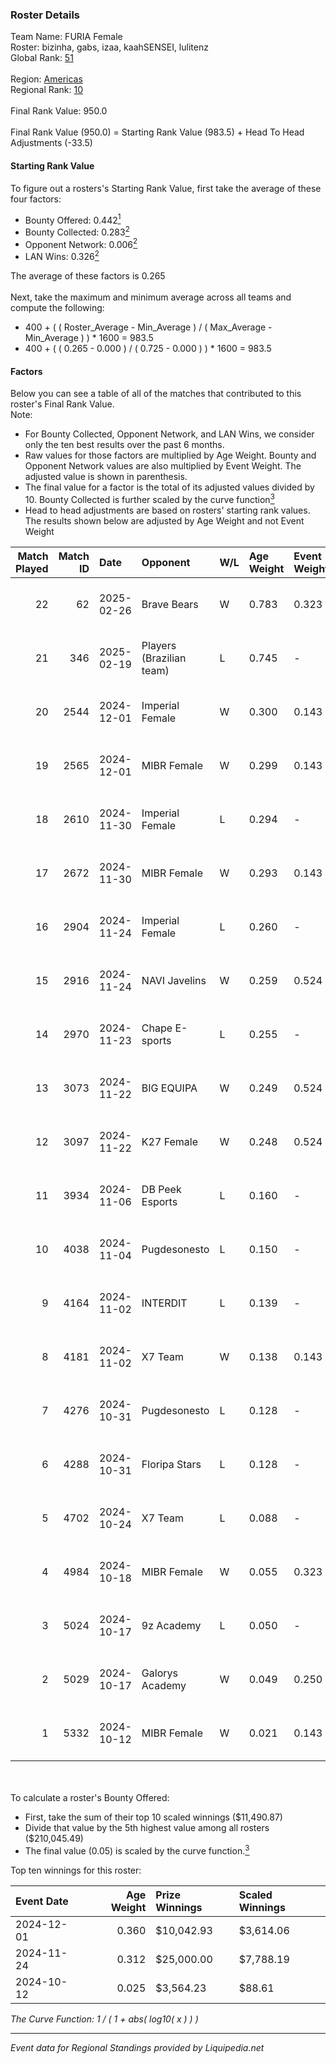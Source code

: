 ### Roster Details<br />
Team Name: FURIA Female<br />
Roster: bizinha, gabs, izaa, kaahSENSEI, lulitenz<br />
Global Rank: [51](../standings_global.md)<br />
<br />
Region: [Americas]( ../standings_americas.md)<br />
Regional Rank: [10]( ../standings_americas.md)<br />
<br />
Final Rank Value:  950.0<br />
<br />
Final Rank Value (950.0) = Starting Rank Value (983.5) + Head To Head Adjustments (-33.5)<br />

#### Starting Rank Value<br />
To figure out a rosters's Starting Rank Value, first take the average of these four factors:<br />
- Bounty Offered: 0.442[<sup>1</sup>](#table2)
- Bounty Collected: 0.283[<sup>2</sup>](#table1)
- Opponent Network: 0.006[<sup>2</sup>](#table1)
- LAN Wins: 0.326[<sup>2</sup>](#table1)

The average of these factors is 0.265<br />
<br />
Next, take the maximum and minimum average across all teams and compute the following:<br />
- 400 + ( ( Roster_Average - Min_Average ) / ( Max_Average - Min_Average ) ) * 1600 = 983.5
- 400 + ( ( 0.265 - 0.000 ) / ( 0.725 - 0.000 ) ) * 1600 = 983.5


#### Factors<br />
Below you can see a table of all of the matches that contributed to this roster's Final Rank Value.<br />
Note:<br />

- For Bounty Collected, Opponent Network, and LAN Wins, we consider only the ten best results over the past 6 months.
- Raw values for those factors are multiplied by Age Weight. Bounty and Opponent Network values are also multiplied by Event Weight. The adjusted value is shown in parenthesis.
- The final value for a factor is the total of its adjusted values divided by 10. Bounty Collected is further scaled by the curve function[<sup>3</sup>](#curveFunction)
- Head to head adjustments are based on rosters' starting rank values. The results shown below are adjusted by Age Weight and not Event Weight
<span id="table1"></span><br />


| Match Played | Match ID | Date       | Opponent                 | W/L | Age Weight | Event Weight | Bounty Collected | Opponent Network | LAN Wins  | H2H Adj. | Roster                                    |
| -: | -: | :- | :- | :- | :- | :- | :- | :- | :- | -: | :- |
|           22 |       62 | 2025-02-26 | Brave Bears              | W   | 0.783      | 0.323        | -                | 0.048 (0.015)    | 0 (0.000) |     1.09 | bizinha, gabs, izaa, kaahSENSEI, lulitenz |
|           21 |      346 | 2025-02-19 | Players (Brazilian team) | L   | 0.745      | -            | -                | -                | -         |   -17.32 | bizinha, gabs, izaa, kaahSENSEI, lulitenz |
|           20 |     2544 | 2024-12-01 | Imperial Female          | W   | 0.300      | 0.143        | 0.146 (0.007)    | 0.159 (0.008)    | 1 (0.360) |     5.99 | bizinha, gabs, izaa, kaahSENSEI, lulitenz |
|           19 |     2565 | 2024-12-01 | MIBR Female              | W   | 0.299      | 0.143        | 0.013 (0.001)    | 0.133 (0.007)    | 1 (0.359) |     2.42 | bizinha, gabs, izaa, kaahSENSEI, lulitenz |
|           18 |     2610 | 2024-11-30 | Imperial Female          | L   | 0.294      | -            | -                | -                | -         |    -3.41 | bizinha, gabs, izaa, kaahSENSEI, lulitenz |
|           17 |     2672 | 2024-11-30 | MIBR Female              | W   | 0.293      | 0.143        | 0.013 (0.001)    | 0.133 (0.007)    | 1 (0.351) |     2.35 | bizinha, gabs, izaa, kaahSENSEI, lulitenz |
|           16 |     2904 | 2024-11-24 | Imperial Female          | L   | 0.260      | -            | -                | -                | -         |    -3.06 | bizinha, gabs, izaa, kaahSENSEI, lulitenz |
|           15 |     2916 | 2024-11-24 | NAVI Javelins            | W   | 0.259      | 0.524        | 0.101 (0.016)    | 0.113 (0.018)    | 1 (0.311) |     4.39 | bizinha, gabs, izaa, kaahSENSEI, lulitenz |
|           14 |     2970 | 2024-11-23 | Chape E-sports           | L   | 0.255      | -            | -                | -                | -         |    -7.41 | bizinha, gabs, izaa, kaahSENSEI, lulitenz |
|           13 |     3073 | 2024-11-22 | BIG EQUIPA               | W   | 0.249      | 0.524        | 0.019 (0.003)    | 0.023 (0.004)    | 1 (0.299) |     2.10 | bizinha, gabs, izaa, kaahSENSEI, lulitenz |
|           12 |     3097 | 2024-11-22 | K27 Female               | W   | 0.248      | 0.524        | 0.006 (0.001)    | 0.008 (0.001)    | 1 (0.298) |     1.42 | bizinha, gabs, izaa, kaahSENSEI, lulitenz |
|           11 |     3934 | 2024-11-06 | DB Peek Esports          | L   | 0.160      | -            | -                | -                | -         |    -4.68 | bizinha, gabs, izaa, kaahSENSEI, lulitenz |
|           10 |     4038 | 2024-11-04 | Pugdesonesto             | L   | 0.150      | -            | -                | -                | -         |    -4.07 | bizinha, gabs, izaa, kaahSENSEI, lulitenz |
|            9 |     4164 | 2024-11-02 | INTERDIT                 | L   | 0.139      | -            | -                | -                | -         |    -3.83 | bizinha, gabs, izaa, kaahSENSEI, lulitenz |
|            8 |     4181 | 2024-11-02 | X7 Team                  | W   | 0.138      | 0.143        | 0.000 (0.000)    | 0.024 (0.001)    | 0 (0.000) |     0.55 | bizinha, gabs, izaa, kaahSENSEI, lulitenz |
|            7 |     4276 | 2024-10-31 | Pugdesonesto             | L   | 0.128      | -            | -                | -                | -         |    -3.52 | bizinha, gabs, izaa, kaahSENSEI, lulitenz |
|            6 |     4288 | 2024-10-31 | Floripa Stars            | L   | 0.128      | -            | -                | -                | -         |    -3.43 | bizinha, gabs, izaa, kaahSENSEI, lulitenz |
|            5 |     4702 | 2024-10-24 | X7 Team                  | L   | 0.088      | -            | -                | -                | -         |    -2.45 | bizinha, gabs, izaa, kaahSENSEI, lulitenz |
|            4 |     4984 | 2024-10-18 | MIBR Female              | W   | 0.055      | 0.323        | 0.013 (0.000)    | 0.133 (0.003)    | 0 (0.000) |     0.39 | bizinha, gabs, izaa, kaahSENSEI, lulitenz |
|            3 |     5024 | 2024-10-17 | 9z Academy               | L   | 0.050      | -            | -                | -                | -         |    -1.34 | bizinha, gabs, izaa, kaahSENSEI, lulitenz |
|            2 |     5029 | 2024-10-17 | Galorys Academy          | W   | 0.049      | 0.250        | 0.001 (0.000)    | 0.095 (0.001)    | -         |     0.19 | bizinha, gabs, izaa, kaahSENSEI, lulitenz |
|            1 |     5332 | 2024-10-12 | MIBR Female              | W   | 0.021      | 0.143        | 0.013 (0.000)    | -                | 1 (0.025) |     0.15 | bizinha, gabs, izaa, kaahSENSEI, lulitenz |

<br />
<span id="table2"></span><br />
To calculate a roster's Bounty Offered:<br />

- First, take the sum of their top 10 scaled winnings ($11,490.87)
- Divide that value by the 5th highest value among all rosters ($210,045.49)
- The final value (0.05) is scaled by the curve function.[<sup>3</sup>](#curveFunction)

Top ten winnings for this roster:<br />

| Event Date | Age Weight | Prize Winnings | Scaled Winnings |
| :- | -: | :- | :- |
| 2024-12-01 |      0.360 | $10,042.93     | $3,614.06       |
| 2024-11-24 |      0.312 | $25,000.00     | $7,788.19       |
| 2024-10-12 |      0.025 | $3,564.23      | $88.61          |


<span id="curveFunction"></span>_The Curve Function: 1 / ( 1 + abs( log10( x ) ) )_<br />

---
_Event data for Regional Standings provided by Liquipedia.net_<br />
